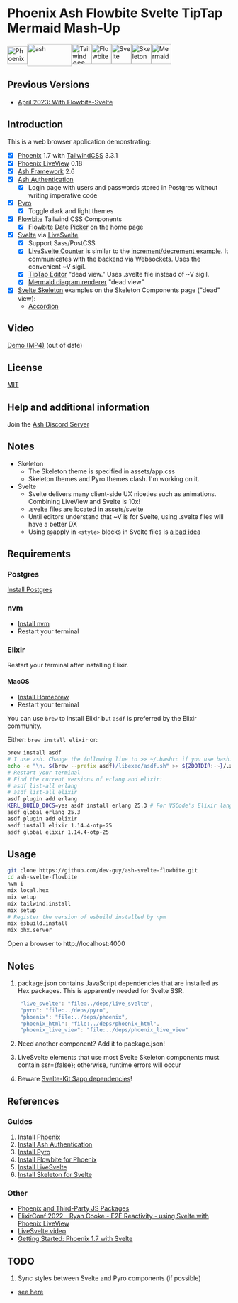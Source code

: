 # Phoenix Ash Flowbite Svelte TipTap Mermaid Mash-Up

<img alt='Phoenix' src="https://seeklogo.com/images/P/phoenix-logo-D15F067911-seeklogo.com.png" height=40 width=45><img alt='ash' align="top" src="https://ash-hq.org/images/ash-logo-side.svg" height=50 width=100><img alt='Tailwind CSS' src="https://upload.wikimedia.org/wikipedia/commons/thumb/d/d5/Tailwind_CSS_Logo.svg/1200px-Tailwind_CSS_Logo.svg.png" height=45 width=45><img alt='Flowbite' src="https://flowbite.com/docs/images/logo.svg" height=45 width=45><img alt='Svelte' src="https://upload.wikimedia.org/wikipedia/commons/1/1b/Svelte_Logo.svg" height=45 width=45><img alt='Skeleton' height=45 width=45 src="https://pbs.twimg.com/profile_images/1587479781544759297/TINbbJLC_400x400.png"/><img height=45 width=45 src="https://mermaid.js.org/mermaid-logo.svg" alt="Mermaid">

## Previous Versions

- [April 2023: With Flowbite-Svelte](https://github.com/dev-guy/ash-svelte-flowbite/tree/flowbite-svelte)

## Introduction

This is a web browser application demonstrating:

- [x] [Phoenix](https://www.phoenixframework.org/) 1.7 with [TailwindCSS](https://tailwindcss.com) 3.3.1
- [x] [Phoenix LiveView](https://hexdocs.pm/phoenix_live_view/Phoenix.LiveView.html) 0.18
- [x] [Ash Framework](https://ash-hq.org) 2.6
- [x] [Ash Authentication](https://github.com/team-alembic/ash_authentication)
  - [x] Login page with users and passwords stored in Postgres without writing imperative code
- [x] [Pyro](https://hexdocs.pm/pyro/about.html)
  - [x] Toggle dark and light themes
- [x] [Flowbite](https://flowbite.com) Tailwind CSS Components
  - [x] [Flowbite Date Picker](https://flowbite.com/docs/plugins/datepicker/) on the home page
- [x] [Svelte](https://svelte.dev) via [LiveSvelte](https://wout.space/notes/live-svelte)
  - [x] Support Sass/PostCSS
  - [x] [LiveSvelte Counter](https://github.com/woutdp/live_svelte#create-a-svelte-component) is similar to the [increment/decrement example](https://svelte.dev/repl/65fc4b475b884dcba414139848ff02ef). It communicates with the backend via Websockets. Uses the convenient ~V sigil.
  - [x] [TipTap Editor](https://tiptap.dev/) "dead view." Uses .svelte file instead of ~V sigil.
  - [x] [Mermaid diagram renderer](https://terrislinenbach.medium.com/dynamically-render-a-mermaid-diagram-with-sveltekit-and-very-little-code-d8130875cd68) "dead view"
- [x] [Svelte Skeleton](https://www.skeleton.dev/) examples on the Skeleton Components page ("dead" view):
  - [Accordion](https://www.skeleton.dev/components/accordions)

## Video

[Demo (MP4)](https://drive.google.com/file/d/17rqo8kdDJMo3MS_yYRSgk4_7-m3QrYdH/view) (out of date)

## License

[MIT](LICENSE)

## Help and additional information

Join the [Ash Discord Server](https://discord.com/invite/D7FNG2q)

## Notes

- Skeleton
  - The Skeleton theme is specified in assets/app.css
  - Skeleton themes and Pyro themes clash. I'm working on it.
- Svelte
  - Svelte delivers many client-side UX niceties such as animations. Combining LiveView and Svelte is 10x!
  - .svelte files are located in assets/svelte
  - Until editors understand that ~V is for Svelte, using .svelte files will have a better DX
  - Using @apply in `<style>` blocks in Svelte files is [a bad idea](https://tailwindcss.com/docs/functions-and-directives#using-apply-with-per-component-css)

## Requirements

### Postgres

[Install Postgres](https://www.postgresql.org/docs/current/tutorial-install.html)

### nvm

- [Install nvm](https://github.com/nvm-sh/nvm/blob/master/README.md#install--update-script)
- Restart your terminal

### Elixir

Restart your terminal after installing Elixir.

#### MacOS

- [Install Homebrew](https://docs.brew.sh/Installation)
- Restart your terminal

You can use `brew` to install Elixir but `asdf` is preferred by the Elixir community.

Either: `brew install elixir` or:

```sh
brew install asdf
# I use zsh. Change the following line to >> ~/.bashrc if you use bash.
echo -e "\n. $(brew --prefix asdf)/libexec/asdf.sh" >> ${ZDOTDIR:-~}/.zshrc
# Restart your terminal
# Find the current versions of erlang and elixir:
# asdf list-all erlang
# asdf list-all elixir
asdf plugin add erlang
KERL_BUILD_DOCS=yes asdf install erlang 25.3 # For VSCode's Elixir language server extension
asdf global erlang 25.3
asdf plugin add elixir
asdf install elixir 1.14.4-otp-25
asdf global elixir 1.14.4-otp-25
```

## Usage

```sh
git clone https://github.com/dev-guy/ash-svelte-flowbite.git
cd ash-svelte-flowbite
nvm i
mix local.hex
mix setup
mix tailwind.install
mix setup
# Register the version of esbuild installed by npm
mix esbuild.install
mix phx.server
```

Open a browser to http://localhost:4000

## Notes

1. package.json contains JavaScript dependencies that are installed as Hex packages. This is apparently needed for Svelte SSR.

```js
    "live_svelte": "file:../deps/live_svelte",
    "pyro": "file:../deps/pyro",
    "phoenix": "file:../deps/phoenix",
    "phoenix_html": "file:../deps/phoenix_html",
    "phoenix_live_view": "file:../deps/phoenix_live_view"
```

2. Need another component? Add it to package.json!

3. LiveSvelte elements that use most Svelte Skeleton components must contain ssr={false}; otherwise, runtime errors will occur

4. Beware [Svelte-Kit $app dependencies](https://github.com/woutdp/live_svelte/discussions/30)!

## References

### Guides

1. [Install Phoenix](https://hexdocs.pm/phoenix/installation.html)
2. [Install Ash Authentication](https://hexdocs.pm/ash_authentication_phoenix/getting-started-with-ash-authentication-phoenix.html)
3. [Install Pyro](https://hexdocs.pm/pyro/get-started.html)
4. [Install Flowbite for Phoenix](https://flowbite.com/docs/getting-started/phoenix/)
5. [Install LiveSvelte](https://github.com/woutdp/live_svelte/blob/master/README.md)
6. [Install Skeleton for Svelte](https://www.skeleton.dev/docs/get-started)

### Other

- [Phoenix and Third-Party JS Packages](https://hexdocs.pm/phoenix/asset_management.html)
- [ElixirConf 2022 - Ryan Cooke - E2E Reactivity - using Svelte with Phoenix LiveView](https://www.youtube.com/watch?v=asm2TTm035o)
- [LiveSvelte video](https://www.youtube.com/watch?v=JMkvbW35QvA)
- [Getting Started: Phoenix 1.7 with Svelte](https://medium.com/@alistairisrael/phoenix-1-7-with-svelte-12257d853ed1)

## TODO

1. Sync styles between Svelte and Pyro components (if possible)
  - [see here](https://github.com/woutdp/live_svelte/discussions/28)
